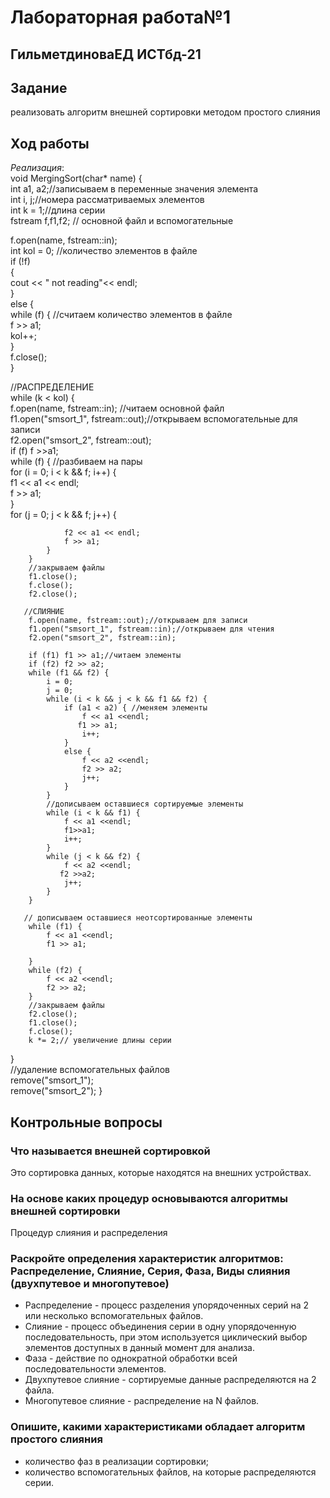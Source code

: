 # Лабораторная работа№1

## ГильметдиноваЕД ИСТбд-21

## Задание

реализовать алгоритм внешней сортировки методом простого слияния

## Ход работы

_Реализация_:  
void MergingSort(char* name) {  
    int a1, a2;//записываем в переменные значения элемента  
    int i, j;//номера рассматриваемых элементов  
    int k = 1;//длина серии  
    fstream f,f1,f2; // основной файл и вспомогательные  

 f.open(name, fstream::in);  
 int kol = 0; //количество элементов в файле  
    if (!f)  
    {  
 cout << " not reading"<< endl;  
    }  
    else {  
        while (f) {   //считаем количество элементов   в файле  
          f >> a1;  
          kol++;  
        }  
      f.close();  
    }

   //РАСПРЕДЕЛЕНИЕ  
    while (k < kol) {  
     f.open(name, fstream::in); //читаем основной файл  
     f1.open("smsort_1", fstream::out);//открываем вспомогательные для записи  
     f2.open("smsort_2", fstream::out);  
        if (f) f >>a1;  
        while (f) { //разбиваем на пары  
            for (i = 0; i < k && f; i++) {  
             f1 << a1 << endl;  
                f >> a1;  
            }  
            for (j = 0; j < k && f; j++) {  

                f2 << a1 << endl;
                f >> a1;
            }
        }
        //закрываем файлы
        f1.close();
        f.close();
        f2.close();

       //СЛИЯНИЕ
        f.open(name, fstream::out);//открываем для записи
        f1.open("smsort_1", fstream::in);//открываем для чтения
        f2.open("smsort_2", fstream::in);

        if (f1) f1 >> a1;//читаем элементы
        if (f2) f2 >> a2;
        while (f1 && f2) {
            i = 0;
            j = 0;
            while (i < k && j < k && f1 && f2) {
                if (a1 < a2) { //меняем элементы
                    f << a1 <<endl;
                   f1 >> a1;
                    i++;
                }
                else {
                    f << a2 <<endl;
                    f2 >> a2;
                    j++;
                }
            }
            //дописываем оставшиеся сортируемые элементы
            while (i < k && f1) {
                f << a1 <<endl;
                f1>>a1;
                i++;
            }
            while (j < k && f2) {
                f << a2 <<endl;
               f2 >>a2;
                j++;
            }
        }

       // дописываем оставшиеся неотсортированные элементы
        while (f1) {
            f << a1 <<endl;
            f1 >> a1;

        }
        while (f2) {
            f << a2 <<endl;
            f2 >> a2;
        }
        //закрываем файлы
        f2.close();
        f1.close();
        f.close();
        k *= 2;// увеличение длины серии
}  
//удаление вспомогательных файлов  
  remove("smsort_1");  
  remove("smsort_2");
}

## Контрольные вопросы

### Что называется внешней сортировкой

Это сортировка данных, которые находятся на внешних устройствах.

### На основе каких процедур основываются алгоритмы внешней сортировки

Процедур слияния и распределения

### Раскройте определения характеристик алгоритмов: Распределение, Слияние, Серия, Фаза, Виды слияния (двухпутевое и многопутевое) 

* Распределение - процесс разделения упорядоченных серий  на 2 или несколько вспомогательных файлов.
* Слияние - процесс объединения серии в одну упорядоченную последовательность, при этом используется циклический выбор элементов доступных в данный момент для анализа. 
* Фаза - действие по однократной обработки всей последовательности элементов.
* Двухпутевое слияние - сортируемые данные распределяются на 2 файла.
* Многопутевое слияние  - распределение на N файлов.

### Опишите, какими характеристиками обладает алгоритм простого слияния

* количество фаз в реализации сортировки;
* количество вспомогательных файлов, на которые распределяются серии.
